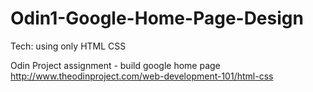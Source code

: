 Odin1-Google-Home-Page-Design
=======================

Tech: using only HTML CSS

Odin Project assignment - build google home page
http://www.theodinproject.com/web-development-101/html-css

